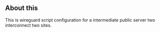 ## About this

This is wireguard script configuration for a intermediate public server two interconnect two sites.
